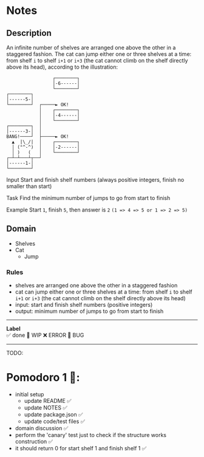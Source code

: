 # Notes

## Description

An infinite number of shelves are arranged one above the other in a staggered fashion.
The cat can jump either one or three shelves at a time: from shelf `i` to shelf `i+1` or `i+3` (the cat cannot climb on the shelf directly above its head), according to the illustration:

```
                 ┌────────┐
                 │-6------│
                 └────────┘
┌────────┐
│------5-│
└────────┘  ┌─────► OK!
            │    ┌────────┐
            │    │-4------│
            │    └────────┘
┌────────┐  │
│------3-│  │
BANG!────┘  ├─────► OK!
  ▲  |\_/|  │    ┌────────┐
  │ ("^-^)  │    │-2------│
  │ )   (   │    └────────┘
┌─┴─┴───┴┬──┘
│------1-│
└────────┘
```

Input
Start and finish shelf numbers (always positive integers, finish no smaller than start)

Task
Find the minimum number of jumps to go from start to finish

Example
Start `1`, finish `5`, then answer is `2` `(1 => 4 => 5 or 1 => 2 => 5)`

## Domain

- Shelves
- Cat
  - Jump

### Rules

- shelves are arranged one above the other in a staggered fashion
- cat can jump either one or three shelves at a time: from shelf `i` to shelf `i+1` or `i+3` (the cat cannot climb on the shelf directly above its head)
- input: start and finish shelf numbers (positive integers)
- output: minimum number of jumps to go from start to finish

---

**Label**  
✅ done 🚧 WIP ❌ ERROR 🐛 BUG

---

TODO:

# Pomodoro 1 🍅:

- initial setup
  - update README ✅
  - update NOTES ✅
  - update package.json ✅
  - update code/test files ✅
- domain discussion ✅
- perform the 'canary' test just to check if the structure works construction ✅
- it should return 0 for start shelf 1 and finish shelf 1 ✅
